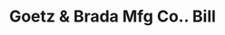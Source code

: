 ---
doi: 10.7916/D8S76TG2
date_other: '1890'
date_other_textual: 1890-1899
form: printed ephemera
genre:
- Invoices
name:
- Goetz & Brada Mfg Co.
object_in_context_url: https://biggert.cul.columbia.edu/items/view/ave_biggert_01834
subject_hierarchical_geographic:
- Chicago, Illinois, United States
subject_name:
- Goetz & Brada Mfg Co.
title: Goetz & Brada Mfg Co.. Bill
sort_title: Goetz & Brada Mfg Co.. Bill
call_number: ave_biggert_01834
coordinates:
- 41.83694444444445,-87.68472222222222
pid: ave_biggert_01834
identifiers: ave_biggert_01834
thumbnail: false
permalink: /biggert/ave_biggert_01834/
layout: iiif-image-page
---